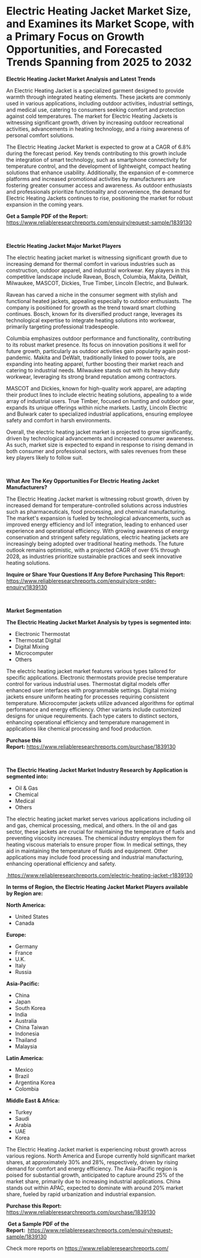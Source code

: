 <p><h1>Electric Heating Jacket Market Size, and Examines its Market Scope, with a Primary Focus on Growth Opportunities, and Forecasted Trends Spanning from 2025 to 2032</h1></p><p><strong>Electric Heating Jacket Market Analysis and Latest Trends</strong></p>
<p><p>An Electric Heating Jacket is a specialized garment designed to provide warmth through integrated heating elements. These jackets are commonly used in various applications, including outdoor activities, industrial settings, and medical use, catering to consumers seeking comfort and protection against cold temperatures. The market for Electric Heating Jackets is witnessing significant growth, driven by increasing outdoor recreational activities, advancements in heating technology, and a rising awareness of personal comfort solutions.</p><p>The Electric Heating Jacket Market is expected to grow at a CAGR of 6.8% during the forecast period. Key trends contributing to this growth include the integration of smart technology, such as smartphone connectivity for temperature control, and the development of lightweight, compact heating solutions that enhance usability. Additionally, the expansion of e-commerce platforms and increased promotional activities by manufacturers are fostering greater consumer access and awareness. As outdoor enthusiasts and professionals prioritize functionality and convenience, the demand for Electric Heating Jackets continues to rise, positioning the market for robust expansion in the coming years.</p></p>
<p><strong>Get a Sample PDF of the Report:&nbsp;</strong> <a href="https://www.reliableresearchreports.com/enquiry/request-sample/1839130?utm_campaign=2292&utm_medium=2&utm_source=Github&utm_content=ia&utm_term=10042025&utm_id=electric-heating-jacket">https://www.reliableresearchreports.com/enquiry/request-sample/1839130</a></p>
<p>&nbsp;</p>
<p><strong>Electric Heating Jacket Major Market Players</strong></p>
<p><p>The electric heating jacket market is witnessing significant growth due to increasing demand for thermal comfort in various industries such as construction, outdoor apparel, and industrial workwear. Key players in this competitive landscape include Ravean, Bosch, Columbia, Makita, DeWalt, Milwaukee, MASCOT, Dickies, True Timber, Lincoln Electric, and Bulwark.</p><p>Ravean has carved a niche in the consumer segment with stylish and functional heated jackets, appealing especially to outdoor enthusiasts. The company is positioned for growth as the trend toward smart clothing continues. Bosch, known for its diversified product range, leverages its technological expertise to integrate heating solutions into workwear, primarily targeting professional tradespeople.</p><p>Columbia emphasizes outdoor performance and functionality, contributing to its robust market presence. Its focus on innovation positions it well for future growth, particularly as outdoor activities gain popularity again post-pandemic. Makita and DeWalt, traditionally linked to power tools, are expanding into heating apparel, further boosting their market reach and catering to industrial needs. Milwaukee stands out with its heavy-duty workwear, leveraging its strong brand reputation among contractors.</p><p>MASCOT and Dickies, known for high-quality work apparel, are adapting their product lines to include electric heating solutions, appealing to a wide array of industrial users. True Timber, focused on hunting and outdoor gear, expands its unique offerings within niche markets. Lastly, Lincoln Electric and Bulwark cater to specialized industrial applications, ensuring employee safety and comfort in harsh environments.</p><p>Overall, the electric heating jacket market is projected to grow significantly, driven by technological advancements and increased consumer awareness. As such, market size is expected to expand in response to rising demand in both consumer and professional sectors, with sales revenues from these key players likely to follow suit.</p></p>
<p>&nbsp;</p>
<p><strong>What Are The Key Opportunities For Electric Heating Jacket Manufacturers?</strong></p>
<p><p>The Electric Heating Jacket market is witnessing robust growth, driven by increased demand for temperature-controlled solutions across industries such as pharmaceuticals, food processing, and chemical manufacturing. The market's expansion is fueled by technological advancements, such as improved energy efficiency and IoT integration, leading to enhanced user experience and operational efficiency. With growing awareness of energy conservation and stringent safety regulations, electric heating jackets are increasingly being adopted over traditional heating methods. The future outlook remains optimistic, with a projected CAGR of over 6% through 2028, as industries prioritize sustainable practices and seek innovative heating solutions.</p></p>
<p><strong>Inquire or Share Your Questions If Any Before Purchasing This Report:</strong> <a href="https://www.reliableresearchreports.com/enquiry/pre-order-enquiry/1839130?utm_campaign=2292&utm_medium=2&utm_source=Github&utm_content=ia&utm_term=10042025&utm_id=electric-heating-jacket">https://www.reliableresearchreports.com/enquiry/pre-order-enquiry/1839130</a></p>
<p>&nbsp;</p>
<p><strong>Market Segmentation</strong></p>
<p><strong>The Electric Heating Jacket Market Analysis by types is segmented into:</strong></p>
<p><ul><li>Electronic Thermostat</li><li>Thermostat Digital</li><li>Digital Mixing</li><li>Microcomputer</li><li>Others</li></ul></p>
<p><p>The electric heating jacket market features various types tailored for specific applications. Electronic thermostats provide precise temperature control for various industrial uses. Thermostat digital models offer enhanced user interfaces with programmable settings. Digital mixing jackets ensure uniform heating for processes requiring consistent temperature. Microcomputer jackets utilize advanced algorithms for optimal performance and energy efficiency. Other variants include customized designs for unique requirements. Each type caters to distinct sectors, enhancing operational efficiency and temperature management in applications like chemical processing and food production.</p></p>
<p><strong>Purchase this Report:&nbsp;</strong><a href="https://www.reliableresearchreports.com/purchase/1839130?utm_campaign=2292&utm_medium=2&utm_source=Github&utm_content=ia&utm_term=10042025&utm_id=electric-heating-jacket">https://www.reliableresearchreports.com/purchase/1839130</a></p>
<p>&nbsp;</p>
<p><strong>The Electric Heating Jacket Market Industry Research by Application is segmented into:</strong></p>
<p><ul><li>Oil & Gas</li><li>Chemical</li><li>Medical</li><li>Others</li></ul></p>
<p><p>The electric heating jacket market serves various applications including oil and gas, chemical processing, medical, and others. In the oil and gas sector, these jackets are crucial for maintaining the temperature of fuels and preventing viscosity increases. The chemical industry employs them for heating viscous materials to ensure proper flow. In medical settings, they aid in maintaining the temperature of fluids and equipment. Other applications may include food processing and industrial manufacturing, enhancing operational efficiency and safety.</p></p>
<p><a href="https://www.reliableresearchreports.com/electric-heating-jacket-r1839130?utm_campaign=2292&utm_medium=2&utm_source=Github&utm_content=ia&utm_term=10042025&utm_id=electric-heating-jacket">&nbsp;https://www.reliableresearchreports.com/electric-heating-jacket-r1839130</a></p>
<p><strong>In terms of Region, the Electric Heating Jacket Market Players available by Region are:</strong></p>
<p>
    <p> <strong> North America: </strong>
        <ul>
            <li>United States</li>
            <li>Canada</li>
        </ul>
        </p> 
    <p> <strong> Europe: </strong>
        <ul>
            <li>Germany</li>
            <li>France</li>
            <li>U.K.</li>
            <li>Italy</li>
            <li>Russia</li>
        </ul>
        </p> 
    <p> <strong> Asia-Pacific: </strong>
        <ul>
            <li>China</li>
            <li>Japan</li>
            <li>South Korea</li>
            <li>India</li>
            <li>Australia</li>
            <li>China Taiwan</li>
            <li>Indonesia</li>
            <li>Thailand</li>
            <li>Malaysia</li>
        </ul>
        </p> 
    <p> <strong> Latin America: </strong>
        <ul>
            <li>Mexico</li>
            <li>Brazil</li>
            <li>Argentina Korea</li>
            <li>Colombia</li>
        </ul>
        </p> 
    <p> <strong> Middle East & Africa: </strong>
        <ul>
            <li>Turkey</li>
            <li>Saudi</li>
            <li>Arabia</li>
            <li>UAE</li>
            <li>Korea</li>
        </ul>
    </p>
    </p>
<p><p>The Electric Heating Jacket market is experiencing robust growth across various regions. North America and Europe currently hold significant market shares, at approximately 30% and 28%, respectively, driven by rising demand for comfort and energy efficiency. The Asia-Pacific region is poised for substantial growth, anticipated to capture around 25% of the market share, primarily due to increasing industrial applications. China stands out within APAC, expected to dominate with around 20% market share, fueled by rapid urbanization and industrial expansion.</p></p>
<p><strong>Purchase this Report: </strong><a href="https://www.reliableresearchreports.com/purchase/1839130?utm_campaign=2292&utm_medium=2&utm_source=Github&utm_content=ia&utm_term=10042025&utm_id=electric-heating-jacket">https://www.reliableresearchreports.com/purchase/1839130</a></p>
<p>&nbsp;<strong>Get a Sample PDF of the Report:&nbsp;&nbsp;</strong><a href="https://www.reliableresearchreports.com/enquiry/request-sample/1839130?utm_campaign=2292&utm_medium=2&utm_source=Github&utm_content=ia&utm_term=10042025&utm_id=electric-heating-jacket">https://www.reliableresearchreports.com/enquiry/request-sample/1839130</a></p>
<p><strong></strong></p>
<p>Check more reports on <a href="https://www.reliableresearchreports.com/?utm_campaign=2292&utm_medium=2&utm_source=Github&utm_content=ia&utm_term=10042025&utm_id=electric-heating-jacket">https://www.reliableresearchreports.com/</a></p>